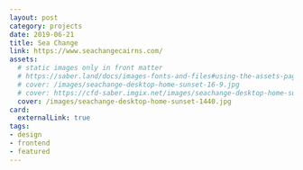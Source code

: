 ```yaml
---
layout: post
category: projects
date: 2019-06-21
title: Sea Change
link: https://www.seachangecairns.com/
assets:
  # static images only in front matter
  # https://saber.land/docs/images-fonts-and-files#using-the-assets-page-attribute
  # cover: /images/seachange-desktop-home-sunset-16-9.jpg
  # cover: https://cfd-saber.imgix.net/images/seachange-desktop-home-sunset-16-9.jpg
  cover: /images/seachange-desktop-home-sunset-1440.jpg
card:
  externalLink: true
tags: 
- design
- frontend
- featured
---
```



